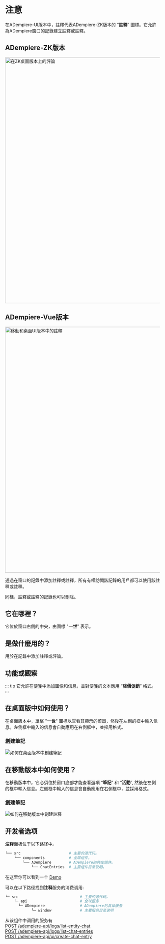 # 注意

在ADempiere-UI版本中，註釋代表ADempiere-ZK版本的 “**註釋**” 圖標。它允許為ADempiere窗口的記錄建立註釋或註釋。

## ADempiere-ZK版本

<img :src="$withBase('/images/components/notes/zk-desktop-version-notes.png')" alt="在ZK桌面版本上的評論" width="800px">

## ADempiere-Vue版本

<img :src="$withBase('/images/components/notes/notes-desktop-mobile.png')" alt="移動和桌面UI版本中的註釋" width="800px">

通過在窗口的記錄中添加註釋或註釋，所有有權訪問該記錄的用戶都可以使用該註釋或註釋。

同樣，註釋或註釋的記錄也可以刪除。

## 它在哪裡？

它位於窗口右側的中央，由圖標 "**一世**" 表示。

## 是做什麼用的？

用於在記錄中添加註釋或評論。

## 功能或觀察

::: tip
它允許在便箋中添加圖像和信息，並對便箋的文本應用 “**降價促銷**” 格式。
:::

## 在桌面版中如何使用？

在桌面版本中，單擊 "**一世**" 圖標以查看其顯示的菜單，然後在左側的框中輸入信息。左側框中輸入的信息會自動應用在右側框中，並採用格式。

### 創建筆記

![如何在桌面版本中創建筆記]('/images/components/notes/create-notes-in-desktop-version.gif' "如何在桌面版本中創建筆記")

## 在移動版本中如何使用？

在移動版本中，它必須位於窗口底部才能查看選項 “**筆記**” 和 “**活動**”, 然後在左側的框中輸入信息。左側框中輸入的信息會自動應用在右側框中，並採用格式。

### 創建筆記

![如何在移動版本中創建註釋]('/images/components/notes/create-notes-in-the-mobile-version.gif' "如何在移動版本中創建註釋")

## 开发者选项

 **注释**面板位于以下路径中。

```bash
└── src                      # 主要的源代码。
    └── components           # 全球组件。
        └── ADempiere        # ADempiere的特定组件。
            └── ChatEntries  # 主要组件目录说明。

```
在这里你可以看到一个 [Demo](https://demo-ui.erpya.com/#/7aa4242a-93c0-42d8-92be-8250002d3e3c/d97027fd-4cd5-445e-8fd8-ef5d3f7959b4/window/53418?tabParent=0&action=fa50908e-40f1-11e9-91a1-0242ac140002)

可以在以下路径找到**注释**服务的消费调用:
```bash
└─ src                            # 主要的源代码。
    └─ api                        # 全球服务
      └─ ADempiere                # ADempiere的具体服务
            └─ window             # 主要服务目录说明

```


从该组件中调用的服务有  <br>
[POST /adempiere-api/logs/list-entity-chat](https://adempiere.github.io/proxy-adempiere-api/guide/es/default-modules/adempiere-api/user-log.html#post-adempiere-api-logs-list-entity-chats)<br>
[POST /adempiere-api/logs/list-chat-entries](https://adempiere.github.io/proxy-adempiere-api/guide/es/default-modules/adempiere-api/user-log.html#post-adempiere-api-logs-list-chat-entries)<br>
[POST /adempiere-api/ui/create-chat-entry](https://adempiere.github.io/proxy-adempiere-api/guide/es)